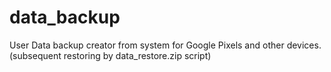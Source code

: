# data_backup
User Data backup creator from system for Google Pixels and other devices. (subsequent restoring by data_restore.zip script)

